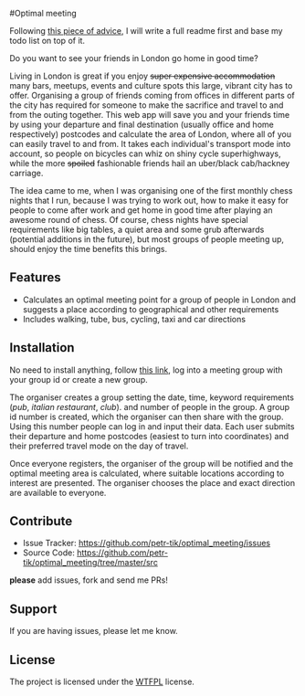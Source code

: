 #Optimal meeting

Following [this piece of advice](http://tom.preston-werner.com/2010/08/23/readme-driven-development.html), I will write a full readme first and base my todo list on top of it. 

Do you want to see your friends in London go home in good time? 

Living in London is great if you enjoy ~~super expensive accommodation~~ many bars, meetups, events and culture spots this large, vibrant city has to offer. Organising a group of friends coming from offices in different parts of the city has required for someone to make the sacrifice and travel to and from the outing together. This web app will save you and your friends time by using your departure and final destination (usually office and home respectively) postcodes and calculate the area of London, where all of you can easily travel to and from. It takes each individual's transport mode into account, so people on bicycles can whiz on shiny cycle superhighways, while the more ~~spoiled~~ fashionable friends hail an uber/black cab/hackney carriage. 

The idea came to me, when I was organising one of the first monthly chess nights that I run, because I was trying to work out, how to make it easy for people to come after work and get home in good time after playing an awesome round of chess. Of course, chess nights have special requirements like big tables, a quiet area and some grub afterwards (potential additions in the future), but most groups of people meeting up, should enjoy the time benefits this brings.  

Features
--------

- Calculates an optimal meeting point for a group of people in London and suggests a place according to geographical and other requirements
- Includes walking, tube, bus, cycling, taxi and car directions

Installation
------------

No need to install anything, follow [this link](http://petr-tik.github.io/optimal_meeting), log into a meeting group with your group id or create a new group. 

The organiser creates a group setting the date, time, keyword requirements (_pub_, _italian restaurant_, _club_). and number of people in the group. A group id number is created, which the organiser can then share with the group. Using this number people can log in and input their data. Each user submits their departure and home postcodes (easiest to turn into coordinates) and their preferred travel mode on the day of travel. 

Once everyone registers, the organiser of the group will be notified and the optimal meeting area is calculated, where suitable locations according to interest are presented. The organiser chooses the place and exact direction are available to everyone. 

Contribute
----------

- Issue Tracker: https://github.com/petr-tik/optimal_meeting/issues
- Source Code: https://github.com/petr-tik/optimal_meeting/tree/master/src

**please** add issues, fork and send me PRs! 

Support
-------

If you are having issues, please let me know.

License
-------

The project is licensed under the [WTFPL](https://en.wikipedia.org/wiki/WTFPL) license.
